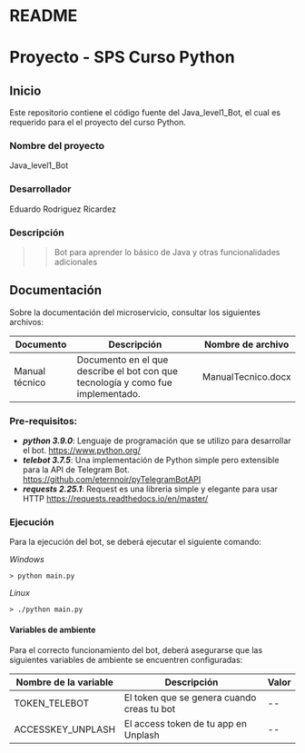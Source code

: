 # README

# Proyecto - SPS Curso Python

## Inicio

Este repositorio contiene el código fuente del Java_level1_Bot, el cual es requerido para el el proyecto del curso Python.

### Nombre del proyecto
Java_level1_Bot

### Desarrollador
Eduardo Rodriguez Ricardez

### Descripción
>> Bot para aprender lo básico de Java y otras funcionalidades adicionales

## Documentación

Sobre la documentación del microservicio, consultar los siguientes archivos:

| Documento | Descripción | Nombre de archivo |
|-----------| ----------- | ----------- |
| Manual técnico |Documento en el que describe el bot con que tecnología y como fue implementado. | ManualTecnico.docx |

### Pre-requisitos:
* ___python 3.9.0___: 
Lenguaje de programación que se utilizo para desarrollar el bot.
https://www.python.org/
* ___telebot 3.7.5___: 
Una implementación de Python simple pero extensible para la API de Telegram Bot.
https://github.com/eternnoir/pyTelegramBotAPI
* ___requests 2.25.1___: 
Request es una libreria simple y elegante para usar HTTP
https://requests.readthedocs.io/en/master/


### Ejecución

Para la ejecución del bot, se deberá ejecutar el siguiente comando:

_Windows_
```console	
> python main.py
```

_Linux_
```console	
> ./python main.py

```

#### Variables de ambiente

Para el correcto funcionamiento del bot, deberá asegurarse que las siguientes variables de ambiente se encuentren configuradas:

| Nombre de la variable | Descripción | Valor |
|-----------| ----------- |----------- |
| TOKEN_TELEBOT | El token que se genera cuando creas tu bot | -- |
| ACCESSKEY_UNPLASH | El access token de tu app en Unplash | -- |

